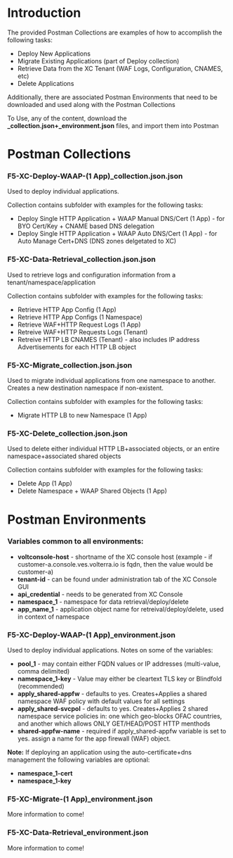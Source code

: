 # Introduction
The provided Postman Collections are examples of how to accomplish the following tasks:

* Deploy New Applications
* Migrate Existing Applications (part of Deploy collection)
* Retrieve Data from the XC Tenant (WAF Logs, Configuration, CNAMES, etc)
* Delete Applications

Additionally, there are associated Postman Environments that need to be downloaded and used along with the Postman Collections

To Use, any of the content, download the **_collection.json+_environment.json** files, and import them into Postman


# **Postman Collections**
### **F5-XC-Deploy-WAAP-(1 App)_collection.json.json**
Used to deploy individual applications.  

Collection contains subfolder with examples for the following tasks:
  * Deploy Single HTTP Application + WAAP Manual DNS/Cert (1 App) - for BYO Cert/Key + CNAME based DNS delegation
  * Deploy Single HTTP Application + WAAP Auto DNS/Cert (1 App) - for Auto Manage Cert+DNS (DNS zones delgetated to XC)

### **F5-XC-Data-Retrieval_collection.json.json**
Used to retrieve logs and configuration information from a tenant/namespace/application

Collection contains subfolder with examples for the following tasks:
  * Retrieve HTTP App Config (1 App)
  * Retrieve HTTP App Configs (1 Namespace)
  * Retrieve WAF+HTTP Request Logs (1 App)
  * Retreive WAF+HTTP Requests Logs (Tenant)
  * Retreive HTTP LB CNAMES (Tenant) - also includes IP address Advertisements for each HTTP LB object
  
### **F5-XC-Migrate_collection.json.json**
Used to migrate individual applications from one namespace to another.  Creates a new destination namespace if non-existent.

Collection contains subfolder with examples for the following tasks:
  * Migrate HTTP LB to new Namespace (1 App)

### **F5-XC-Delete_collection.json.json**
Used to delete either individual HTTP LB+associated objects, or an entire namespace+associated shared objects

Collection contains subfolder with examples for the following tasks:
  * Delete App (1 App)
  * Delete Namespace + WAAP Shared Objects (1 App)  

# **Postman Environments**

### Variables common to all environments:
  * **voltconsole-host** - shortname of the XC console host (example - if customer-a.console.ves.volterra.io is fqdn, then the value would be customer-a)
  * **tenant-id** - can be found under administration tab of the XC Console GUI
  * **api_credential** - needs to be generated from XC Console
  * **namespace_1** - namespace for data retrieval/deploy/delete
  * **app_name_1** - application object name for retreival/deploy/delete, used in context of namespace

### **F5-XC-Deploy-WAAP-(1 App)_environment.json** 
Used to deploy individual applications.  Notes on some of the variables:
  * **pool_1** - may contain either FQDN values or IP addresses (multi-value, comma delimited)
  * **namespace_1-key** - Value may either be cleartext TLS key or Blindfold (recommended)
  * **apply_shared-appfw** - defaults to yes.  Creates+Applies a shared namespace WAF policy with default values for all settings
  * **apply_shared-svcpol** - defaults to yes.  Creates+Applies 2 shared namespace service policies in: one which geo-blocks OFAC countries, and another which allows ONLY GET/HEAD/POST HTTP menthods
  * **shared-appfw-name** - required if apply_shared-appfw variable is set to yes.  assign a name for the app firewall (WAF) object.

**Note:** If deploying an application using the auto-certificate+dns management the following variables are optional:
   * **namespace_1-cert**
   * **namespace_1-key**

### **F5-XC-Migrate-(1 App)_environment.json**
More information to come!

### **F5-XC-Data-Retrieval_environment.json**
More information to come!



